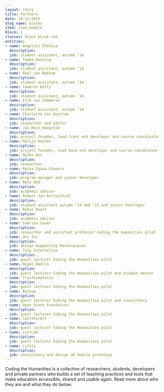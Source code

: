 ```yaml
---
layout: story
title: Partners
date: 18-12-2015
blog_name: blocks
item: item-people
block: 1
classes: block block-red
entities: 
- name: Angeliki Chalkia
  description:
  job: student assistant, autumn ‘14
- name: Taeke Keuning
  description:
  job: student assistant, autumn ‘14
- name: Roel van Bakkum
  description:
  job: student assistant, autumn ‘14
- name: Cameron Kelly 
  description: 
  job: student assistant, autumn ‘14
- name: Erik van Zummeren
  description:
  job: student assistant, autumn ‘14
- name: Charlotte van Oostrum
  description: 
  job: researcher and editor 
- name: Jan Hein Hoogstad
  description:
  job: project founder, lead front end developer and course coordinator
- name: Marijn Koolen
  description:
  job: project founder, lead back end developer and course coordinator
- name: Nynke Bos
  description: 
  job: researcher
- name: Reika Egawa-Chavers
  description:
  job: program manager and junior developer
- name: Rens Bod
  description:
  job: academic advisor
- name: Robert-Jan Korteschiel
  description:
  job: student assistant autumn ‘14 and ‘15 and junior developer
- name: Robin Boast
  description: 
  job: academic advisor 
- name: Sabrina Sauer
  description:
  job: researcher and assistant professor Coding the Humanities pilot 
- name: Unc Inc
  description:
  job: design Augmenting Masterpieces
- name: Tulp Interactive
  description: 
  job: guest lecturer Coding the Humanities pilot 
- name: Nigel Hamlin
  description:
  job: guest lecturer Coding the Humanities pilot and student mentor
- name: Trasformatorio
  description:  
  job: guest lecturer Coding the Humanities pilot
- name: Bocoup
  description: 
  job: guest lecturer Coding the Humanities pilot and consultancy
- name: Open State Foundation
  description: 
  job: guest lecturer Coding the Humanities pilot
- name: CastYourArt
  description:
  job: guest lecturer Coding the Humanities pilot
- name: LustLab
  description: 
  job: guest lecturer Coding the Humanities pilot
- name: Lifely
  description:
  job: consultancy and design UX mobile prototype
---
```

Coding the Humanities is a collective of researchers, students, developers and private partners who builds a set of teaching practices and tools that make education accessible, shared and usable again. Read more about who they are and what they do below: 
